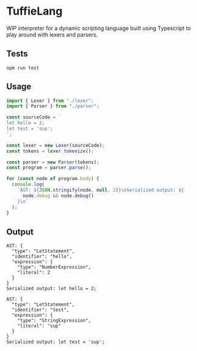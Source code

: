 # TuffieLang

WIP interpreter for a dynamic scripting language built using Typescript to play around with lexers and parsers.

## Tests
`npm run test`

## Usage

```ts
import { Lexer } from "./lexer";
import { Parser } from "./parser";

const sourceCode = `
let hello = 2; 
let test = 'sup';
`;

const lexer = new Lexer(sourceCode);
const tokens = lexer.tokenize();

const parser = new Parser(tokens);
const program = parser.parse();

for (const node of program.body) {
  console.log(
    `AST: ${JSON.stringify(node, null, 2)}\nSerialized output: ${
      node.debug && node.debug()
    }\n`
  );
}
```

## Output

```
AST: {
  "type": "LetStatement",
  "identifier": "hello",
  "expression": {
    "type": "NumberExpression",
    "literal": 2
  }
}
Serialized output: let hello = 2;

AST: {
  "type": "LetStatement",
  "identifier": "test",
  "expression": {
    "type": "StringExpression",
    "literal": "sup"
  }
}
Serialized output: let test = 'sup';
```